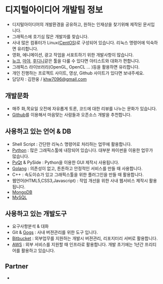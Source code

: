 # 디지털아이디어 개발팀 정보
- 디지털아이디어의 개발환경을 공유하고, 원하는 인재상을 찾기위해 제작된 문서입니다.
- 그래픽스에 호기심 많은 개발자를 찾습니다.
- 사내 많은 컴퓨터가 Linux([CentOS](https://www.centos.org))로 구성되어 있습니다. 리눅스 명령어에 익숙하면 유리합니다.
- 영화, 에니메이션, 광고 작업을 서포트하기 위한 개발사항이 많습니다.
- [뉴크](https://www.thefoundry.co.uk/products/nuke/), [마야](http://www.autodesk.co.kr/products/maya/overview), [후디니](https://www.sidefx.com)같은 툴을 다룰 수 있다면 아티스트와 대화가 편합니다.
- 그래픽스 라이브러리(OpenGL, OpenCL ... )등을 활용하면 유리합니다.
- 개인 진행하는 프로젝트 사이트, 영상, Github 사이트가 있다면 보내주세요.
- 담당자 : 김한웅 / khw7096@gmail.com

## 개발문화
- 매주 화,목요일 오전에 자유롭게 토론, 코드에 대한 리뷰를 나누는 문화가 있습니다.
- [Github](http://www.github.com)를 이용해서 마음맞는 사람들과 오픈소스 개발을 추천합니다.

## 사용하고 있는 언어 & DB
- Shell Script : 간단한 리눅스 명령어로 처리하는 업무에 활용합니다. 
- [Python](http://www.python.org) : 많은 그래픽스툴에 내장되어 있습니다. 대부분 파이썬을 이용한 업무가 많습니다.
- [PyQt](https://riverbankcomputing.com/software/pyqt/intro) & PySide : Python을 이용한 GUI 제작시 사용됩니다.
- [Golang](http://www.golang.org) : 의존성이 없고, 튼튼하고 안정적인 서비스를 만들 때 사용합니다.
- C++ : 속도이슈가 있고 그래픽스툴을 위한 플러그인을 만들 때 활용합니다.
- 웹언어(HTML5,CSS3,Javascript) : 작업 개선을 위한 사내 웹서비스 제작시 활용됩니다.
- [MongoDB](https://www.mongodb.com) 
- [MySQL](https://www.mysql.com)

## 사용하고 있는 개발도구
- 요구사항분석 & 대화
- Git & [Gogs](https://gogs.io) : 사내 버젼관리를 위한 도구 입니다.
- [Bitbucket](https://bitbucket.org/) : 외부업무를 지원하는 개발시 버젼관리, 리포지터리 서버로 활용합니다.
- [AWS](https://aws.amazon.com) : 외부 서비스를 지원할 때 인프라로 활용합니다. 개발 초기에는 1년간 프리티어를 활용하고 있습니다.

## Partner
- 
